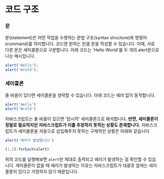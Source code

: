 # 코드 구조

### 문
문(statement)은 어떤 작업을 수행하는 문법 구조(syntax structure)와 명령어(command)를 의미합니다.
코드엔 원하는 만큼 문을 작성할 수 있습니다.
이때, 서로 다른 문은 세미콜론으로 구분합니다.
아래 코드는 'Hello World'를 두 개의 alert문으로 나눈 예시입니다.
```js
alert('Hello'); 
alert('Wrold');
```
### 세미콜론
줄 바꿈이 있다면 세미콜론을 생략할 수 있습니다.
아래 코드는 에러 없이 동작합니다.
```js
alert('Hello') 
alert('Wrold')
```
자바스크립트는 줄 바꿈이 있으면 '암시적' 세미콜론으로 해석합니다.
**반면, 세미콜론이 정말로 필요하지만 자바스크립트가 이를 추정하지 못하는 상황도 존재합니다.**
자바스크립트가 세미콜론을 자동으로 삽입해주지 못하는 구체적인 상황은 아래와 같습니다.
```js
alert('에러가 발생합니다')

[1,2].forEach(alert)
```
위의 코드를 실행해보면 `alert`만 제대로 출력되고 에러가 발생하는 걸 확인할 수 있습니다.
세미콜론이 없을 때 에러가 발생하는 이유는 자바스크립트가 대괄호 앞에는 세미콜론이 있다고
가정하지 않기 때문입니다.
